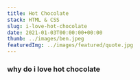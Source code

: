 ```yaml
---
title: Hot Chocolate
stack: HTML & CSS
slug: i-love-hot-chocolate
date: 2021-01-03T00:00:00+00:00
thumb: ../images/ben.jpeg
featuredImg: ../images/featured/quote.jpg
---
```


### why do i love hot chocolate

